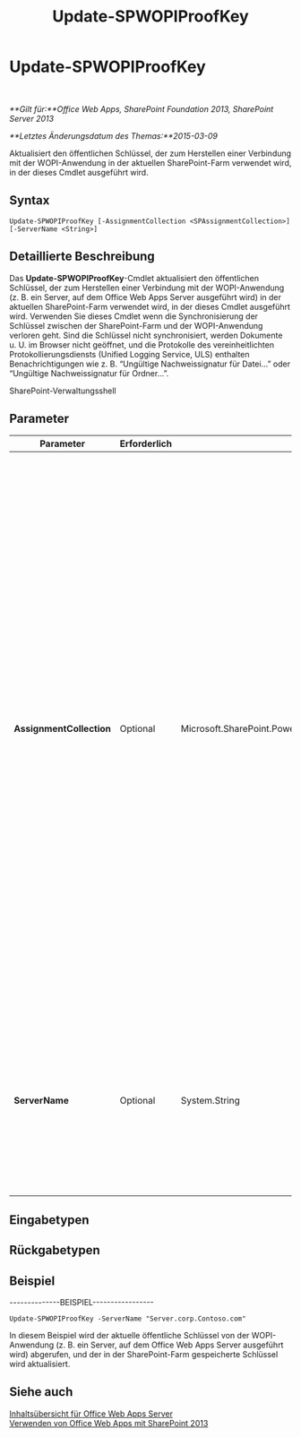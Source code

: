 ﻿---
title: Update-SPWOPIProofKey
TOCTitle: Update-SPWOPIProofKey
ms:assetid: fe7f3a87-082e-4a43-a5f3-7be41d8e91a3
ms:mtpsurl: https://technet.microsoft.com/de-de/library/JJ219460(v=office.15)
ms:contentKeyID: 49633196
ms.date: 12/22/2017
mtps_version: v=office.15
ms.translationtype: HT
---

# Update-SPWOPIProofKey

 

_**Gilt für:**Office Web Apps, SharePoint Foundation 2013, SharePoint Server 2013_

_**Letztes Änderungsdatum des Themas:**2015-03-09_

Aktualisiert den öffentlichen Schlüssel, der zum Herstellen einer Verbindung mit der WOPI-Anwendung in der aktuellen SharePoint-Farm verwendet wird, in der dieses Cmdlet ausgeführt wird.

## Syntax

    Update-SPWOPIProofKey [-AssignmentCollection <SPAssignmentCollection>] [-ServerName <String>]

## Detaillierte Beschreibung

Das **Update-SPWOPIProofKey**-Cmdlet aktualisiert den öffentlichen Schlüssel, der zum Herstellen einer Verbindung mit der WOPI-Anwendung (z. B. ein Server, auf dem Office Web Apps Server ausgeführt wird) in der aktuellen SharePoint-Farm verwendet wird, in der dieses Cmdlet ausgeführt wird. Verwenden Sie dieses Cmdlet wenn die Synchronisierung der Schlüssel zwischen der SharePoint-Farm und der WOPI-Anwendung verloren geht. Sind die Schlüssel nicht synchronisiert, werden Dokumente u. U. im Browser nicht geöffnet, und die Protokolle des vereinheitlichten Protokollierungsdiensts (Unified Logging Service, ULS) enthalten Benachrichtigungen wie z. B. “Ungültige Nachweissignatur für Datei…” oder “Ungültige Nachweissignatur für Ordner...”.

SharePoint-Verwaltungsshell

## Parameter


<table>
<colgroup>
<col style="width: 25%" />
<col style="width: 25%" />
<col style="width: 25%" />
<col style="width: 25%" />
</colgroup>
<thead>
<tr class="header">
<th>Parameter</th>
<th>Erforderlich</th>
<th>Typ</th>
<th>Beschreibung</th>
</tr>
</thead>
<tbody>
<tr class="odd">
<td><p><strong>AssignmentCollection</strong></p></td>
<td><p>Optional</p></td>
<td><p>Microsoft.SharePoint.PowerShell.SPAssignmentCollection</p></td>
<td><p>Verwaltet Objekte zum Zweck der ordnungsgemäßen Beseitigung. Die Verwendung von Objekten wie beispielsweise <strong>SPWeb</strong> oder <strong>SPSite</strong> kann sehr viel Arbeitsspeicher erfordern, und für die Verwendung dieser Objekte in Windows PowerShell-Skripts muss der Arbeitsspeicher entsprechend verwaltet werden. Mit dem <strong>SPAssignment</strong>-Objekt können Sie einer Variablen Objekte zuweisen und die Objekte beseitigen, wenn sie nicht mehr benötigt werden, um Arbeitsspeicher freizugeben. Wenn die Objekte <strong>SPWeb</strong>, <strong>SPSite</strong> oder<strong>SPSiteAdministration</strong> verwendet werden, werden diese automatisch beseitigt, falls keine Zuweisungsauflistung oder kein <strong>Global</strong>-Parameter verwendet wird.</p>
<div class="alert">

> [!TIP]
> Wenn der <STRONG>Global</STRONG>-Parameter verwendet wird, sind alle Objekte im globalen Speicher enthalten. Es kann vorkommen, dass nicht genügend Arbeitsspeicher vorhanden ist, falls Objekte nicht sofort verwendet werden oder mit dem Befehl <STRONG>Stop-SPAssignment</STRONG> beseitigt werden.


</div></td>
</tr>
<tr class="even">
<td><p><strong>ServerName</strong></p></td>
<td><p>Optional</p></td>
<td><p>System.String</p></td>
<td><p>Gibt die WOPI-Anwendung an, von der der Schlüssel abgerufen werden soll. Dabei kann es sich um einen Server handeln, auf dem Office Web Apps Server ausgeführt wird. Wenn dieser Parameter fehlt, werden die öffentlichen Schlüssel für alle WOPI-Anwendungen aktualisiert, die mit der aktuellen SharePoint-Farm verbunden sind.</p></td>
</tr>
</tbody>
</table>


## Eingabetypen

## Rückgabetypen

## Beispiel

\--------------BEISPIEL-----------------

    Update-SPWOPIProofKey -ServerName "Server.corp.Contoso.com"

In diesem Beispiel wird der aktuelle öffentliche Schlüssel von der WOPI-Anwendung (z. B. ein Server, auf dem Office Web Apps Server ausgeführt wird) abgerufen, und der in der SharePoint-Farm gespeicherte Schlüssel wird aktualisiert.

## Siehe auch


[Inhaltsübersicht für Office Web Apps Server](content-roadmap-for-office-web-apps-server.md)  
[Verwenden von Office Web Apps mit SharePoint 2013](use-office-web-apps-with-sharepoint-2013.md)

